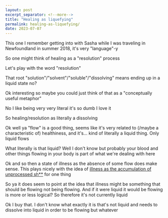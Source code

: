 ```yaml
---
layout: post
excerpt_separator: <!--more-->
title: "Healing as liquefying"
permalink: healing-as-liquefying/
date: 2023-07-07
---
```


This one I remember getting into with Sasha while I was
traveling in Newfoundland in summer 2018, it's very "language"-y

So one might think of healing as a "resolution" process

Let's play with the word "resolution"

That root "solution"/"solvent"/"soluble"/"dissolving" means
ending up in a liquid state no?

Ok interesting so maybe you could just think of that as a "conceptually
useful metaphor"

No I like being very very literal it's so dumb I love it

So healing/resolution as literally a dissolving

Ok well ya "flow" is a good thing, seems like it's very related to (/maybe a 
characteristic of) healthiness, and it's... kind of literally a liquid thing.
Only liquid flows

What literally is that liquid? Well I don't know but probably your blood and
other things flowing in your body is part of what we're dealing with here

Ok and so then a state of illness as the absence of some flow does make sense.
This plays nicely with the idea of [illness as the accumulation of unprocessed sh\*\*](/illness-as-the-accumulation-of-unprocessed-sh**)
for one thing

So ya it does seem to point at the idea that illness might be something that should be flowing
not being flowing. And if it were liquid it would be flowing is more or less logical?
So therefore it's not currently liquid

Ok I buy that. I don't know what exactly it is that's not liquid and needs to dissolve into liquid
in order to be flowing but whatever
